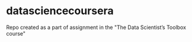 datasciencecoursera
===================

Repo created as a part of assignment in the "The Data Scientist’s Toolbox course"
